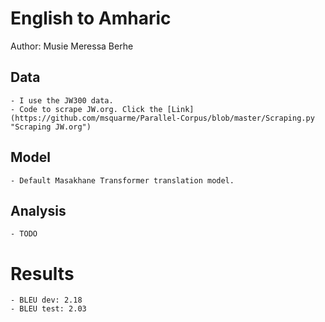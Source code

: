 # English to Amharic

Author: Musie Meressa Berhe

## Data

	- I use the JW300 data.
	- Code to scrape JW.org. Click the [Link](https://github.com/msquarme/Parallel-Corpus/blob/master/Scraping.py "Scraping JW.org") 

## Model

	- Default Masakhane Transformer translation model.

## Analysis

	- TODO
# Results
	- BLEU dev: 2.18
	- BLEU test: 2.03
